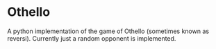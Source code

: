 # Othello #

A python implementation of the game of Othello (sometimes known as reversi). Currently just a random opponent is implemented.